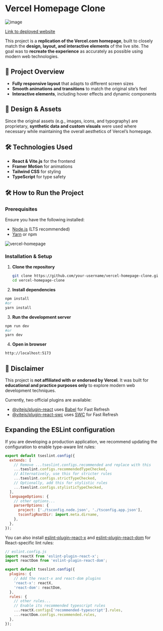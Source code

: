 # Vercel Homepage Clone

![image](https://github.com/user-attachments/assets/b1e5dd78-f3fa-4599-b207-e87601b8e86c)


[Link to deployed website]([https://example.com](https://vercel-homepage-challenge.vercel.app/))

This project is a **replication of the Vercel.com homepage**, built to closely match the **design, layout, and interactive elements** of the live site. The goal was to **recreate the experience** as accurately as possible using modern web technologies.

## 🚀 **Project Overview**

- **Fully responsive layout** that adapts to different screen sizes
- **Smooth animations and transitions** to match the original site’s feel
- **Interactive elements**, including hover effects and dynamic components

## 🎨 **Design & Assets**

Since the original assets (e.g., images, icons, and typography) are proprietary, **synthetic data and custom visuals** were used where necessary while maintaining the overall aesthetics of Vercel’s homepage.

## 🛠 **Technologies Used**

- **React & Vite.js** for the frontend
- **Framer Motion** for animations
- **Tailwind CSS** for styling
- **TypeScript** for type safety

## 🛠 **How to Run the Project**

### **Prerequisites**

Ensure you have the following installed:

- [Node.js](https://nodejs.org/) (LTS recommended)
- [Yarn](https://yarnpkg.com/) or npm

![vercel-homepage](https://github.com/user-attachments/assets/36235bac-ba46-4a76-8c9d-68e6c49eb8c3)


### **Installation & Setup**

1. **Clone the repository**

   ```sh
   git clone https://github.com/your-username/vercel-homepage-clone.git
   cd vercel-homepage-clone

   ```

2. **Install dependencies**

```sh
npm install
#or
yarn install
```

3. **Run the development server**

```sh
npm run dev
#or
yarn dev

```

4. **Open in browser**

```sh
http://localhost:5173
```

## 📌 **Disclaimer**

This project is **not affiliated with or endorsed by Vercel**. It was built for **educational and practice purposes only** to explore modern web development techniques.

Currently, two official plugins are available:

- [@vitejs/plugin-react](https://github.com/vitejs/vite-plugin-react/blob/main/packages/plugin-react/README.md) uses [Babel](https://babeljs.io/) for Fast Refresh
- [@vitejs/plugin-react-swc](https://github.com/vitejs/vite-plugin-react-swc) uses [SWC](https://swc.rs/) for Fast Refresh

## Expanding the ESLint configuration

If you are developing a production application, we recommend updating the configuration to enable type-aware lint rules:

```js
export default tseslint.config({
  extends: [
    // Remove ...tseslint.configs.recommended and replace with this
    ...tseslint.configs.recommendedTypeChecked,
    // Alternatively, use this for stricter rules
    ...tseslint.configs.strictTypeChecked,
    // Optionally, add this for stylistic rules
    ...tseslint.configs.stylisticTypeChecked,
  ],
  languageOptions: {
    // other options...
    parserOptions: {
      project: ['./tsconfig.node.json', './tsconfig.app.json'],
      tsconfigRootDir: import.meta.dirname,
    },
  },
});
```

You can also install [eslint-plugin-react-x](https://github.com/Rel1cx/eslint-react/tree/main/packages/plugins/eslint-plugin-react-x) and [eslint-plugin-react-dom](https://github.com/Rel1cx/eslint-react/tree/main/packages/plugins/eslint-plugin-react-dom) for React-specific lint rules:

```js
// eslint.config.js
import reactX from 'eslint-plugin-react-x';
import reactDom from 'eslint-plugin-react-dom';

export default tseslint.config({
  plugins: {
    // Add the react-x and react-dom plugins
    'react-x': reactX,
    'react-dom': reactDom,
  },
  rules: {
    // other rules...
    // Enable its recommended typescript rules
    ...reactX.configs['recommended-typescript'].rules,
    ...reactDom.configs.recommended.rules,
  },
});
```
